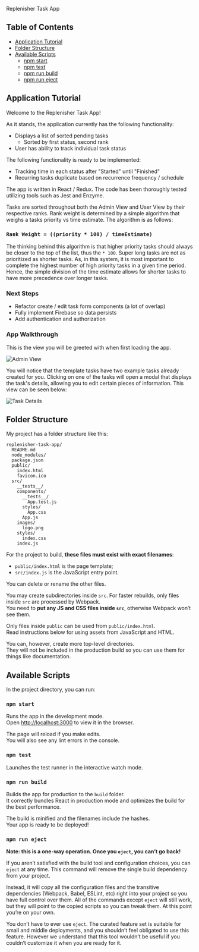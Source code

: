 Replenisher Task App

## Table of Contents

- [Application Tutorial](#application-tutorial)
- [Folder Structure](#folder-structure)
- [Available Scripts](#available-scripts)
  - [npm start](#npm-start)
  - [npm test](#npm-test)
  - [npm run build](#npm-run-build)
  - [npm run eject](#npm-run-eject)

## Application Tutorial

Welcome to the Replenisher Task App!

As it stands, the application currently has the following functionality:
- Displays a list of sorted pending tasks
  - Sorted by first status, second rank
- User has ability to track individual task status

The following functionality is ready to be implemented:
- Tracking time in each status after "Started" until "Finished"
- Recurring tasks duplicate based on recurrence frequency / schedule

The app is written in React / Redux. The code has been thoroughly tested utilizing tools such as Jest and Enzyme.

Tasks are sorted throughout both the Admin View and User View by their respective ranks. Rank weight is determined by a simple algorithm that weighs a tasks priority vs time estimate. The algorithm is as follows:

### `Rank Weight = ((priority * 100) / timeEstimate)`

The thinking behind this algorithm is that higher priority tasks should always be closer to the top of the list, thus the `* 100`. Super long tasks are not as prioritized as shorter tasks. As, in this system, it is most important to complete the highest number of high priority tasks in a given time period. Hence, the simple division of the time estimate allows for shorter tasks to have more precedence over longer tasks.

### Next Steps
- Refactor create / edit task form components (a lot of overlap)
- Fully implement Firebase so data persists
- Add authentication and authorization

### App Walkthrough

This is the view you will be greeted with when first loading the app.

![Admin View](readmeImages/adminView.png)

You will notice that the template tasks have two example tasks already created for you.
Clicking on one of the tasks will open a modal that displays the task's details, allowing you to edit certain pieces of information. This view can be seen below:

![Task Details](readmeImages/taskDetails.png)

## Folder Structure

My project has a folder structure like this:

```
replenisher-task-app/
  README.md
  node_modules/
  package.json
  public/
    index.html
    favicon.ico
  src/
    __tests__/
    components/
      __tests__/
        App.test.js
      styles/
        App.css
      App.js
    images/
      logo.png
    styles/
      index.css
    index.js

```

For the project to build, **these files must exist with exact filenames**:

- `public/index.html` is the page template;
- `src/index.js` is the JavaScript entry point.

You can delete or rename the other files.

You may create subdirectories inside `src`. For faster rebuilds, only files inside `src` are processed by Webpack.<br>
You need to **put any JS and CSS files inside `src`**, otherwise Webpack won’t see them.

Only files inside `public` can be used from `public/index.html`.<br>
Read instructions below for using assets from JavaScript and HTML.

You can, however, create more top-level directories.<br>
They will not be included in the production build so you can use them for things like documentation.

## Available Scripts

In the project directory, you can run:

### `npm start`

Runs the app in the development mode.<br>
Open [http://localhost:3000](http://localhost:3000) to view it in the browser.

The page will reload if you make edits.<br>
You will also see any lint errors in the console.

### `npm test`

Launches the test runner in the interactive watch mode.<br>

### `npm run build`

Builds the app for production to the `build` folder.<br>
It correctly bundles React in production mode and optimizes the build for the best performance.

The build is minified and the filenames include the hashes.<br>
Your app is ready to be deployed!

### `npm run eject`

**Note: this is a one-way operation. Once you `eject`, you can’t go back!**

If you aren’t satisfied with the build tool and configuration choices, you can `eject` at any time. This command will remove the single build dependency from your project.

Instead, it will copy all the configuration files and the transitive dependencies (Webpack, Babel, ESLint, etc) right into your project so you have full control over them. All of the commands except `eject` will still work, but they will point to the copied scripts so you can tweak them. At this point you’re on your own.

You don’t have to ever use `eject`. The curated feature set is suitable for small and middle deployments, and you shouldn’t feel obligated to use this feature. However we understand that this tool wouldn’t be useful if you couldn’t customize it when you are ready for it.

